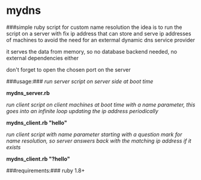 # mydns

###simple ruby script for custom name resolution
the idea is to run the script on a server with fix ip address that can store and serve ip addresses of machines to avoid the need for an extermal dynamic dns service provider

it serves the data from memory, so no database backend needed, no external dependencies either

don't forget to open the chosen port on the server

###usage:###
*run server script on server side at boot time*

**mydns_server.rb**

*run client script on client machines at boot time with a name parameter, this goes into an infinite loop updating the ip address periodically*

**mydns_client.rb "hello"**

*run client script with name parameter starting with a question mark for name resolution, so server answers back with the matching ip address if it exists*

**mydns_client.rb "?hello"**

###requirements:###
ruby 1.8+
